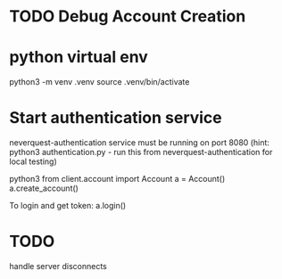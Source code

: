 # TODO Debug Account Creation 

# python virtual env
python3 -m venv .venv
source .venv/bin/activate

# Start authentication service
neverquest-authentication service must be running on port 8080
(hint: python3 authentication.py - run this from neverquest-authentication for local testing)

python3
from client.account import Account
a = Account()
a.create_account()


To login and get token:
a.login()

# TODO
handle server disconnects